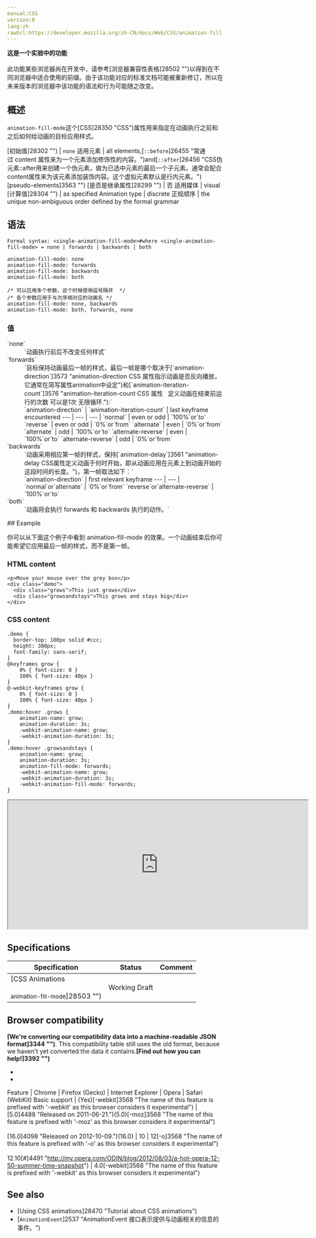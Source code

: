```yaml
---
manual:CSS
version:0
lang:zh
rawUrl:https://developer.mozilla.org/zh-CN/docs/Web/CSS/animation-fill-mode
---
```






**这是一个实验中的功能**<br></br>此功能某些浏览器尚在开发中，请参考[浏览器兼容性表格]28502 "")以得到在不同浏览器中适合使用的前缀。由于该功能对应的标准文档可能被重新修订，所以在未来版本的浏览器中该功能的语法和行为可能随之改变。




## 概述<a name="概述"></a>


`animation-fill-mode`这个[CSS]28350 "CSS")属性用来指定在动画执行之前和之后如何给动画的目标应用样式。


[初始值]28302 "") | `none` 
适用元素 | all elements,[`::before`]26455 "常通过 content 属性来为一个元素添加修饰性的内容。")and[`::after`]26456 "CSS伪元素::after用来创建一个伪元素，做为已选中元素的最后一个子元素。通常会配合content属性来为该元素添加装饰内容。这个虚拟元素默认是行内元素。")[pseudo-elements]3563 "") 
[是否是继承属性]28299 "") | 否 
适用媒体 | visual 
[计算值]28304 "") | as specified 
Animation type | discrete 
正规顺序 | the unique non-ambiguous order defined by the formal grammar 


## 语法<a name="语法"></a>

```
Formal syntax: <single-animation-fill-mode>#where <single-animation-fill-mode> = none | forwards | backwards | both

```

```
animation-fill-mode: none
animation-fill-mode: forwards
animation-fill-mode: backwards
animation-fill-mode: both

/* 可以应用多个参数，这个时候使用逗号隔开  */
/* 各个参数应用于与次序相对应的动画名 */
animation-fill-mode: none, backwards
animation-fill-mode: both, forwards, none
```

### 值<a name="值"></a>
<dl><dt id=''>`none`</dt><dd>`动画执行前后不改变任何样式`</dd><dt id=''>`forwards`</dt><dd>`目标保持动画最后一帧的样式，最后一帧是哪个取决于[`animation-direction`]3573 "animation-direction CSS 属性指示动画是否反向播放，它通常在简写属性animation中设定")和[`animation-iteration-count`]3576 "animation-iteration-count CSS 属性   定义动画在结束前运行的次数 可以是1次 无限循环."):`</dd><dd>
`animation-direction` | `animation-iteration-count` | last keyframe encountered 
 ---  |  ---  |  ---  | 
`normal` | even or odd | `100%`or`to` 
`reverse` | even or odd | `0%`or`from` 
`alternate` | even | `0%`or`from` 
`alternate` | odd | `100%`or`to` 
`alternate-reverse` | even | `100%`or`to` 
`alternate-reverse` | odd | `0%`or`from` 

</dd><dt id=''>`backwards`</dt><dd>`动画采用相应第一帧的样式，保持[`animation-delay`]3561 "animation-delay CSS属性定义动画于何时开始，即从动画应用在元素上到动画开始的这段时间的长度。")，第一帧取法如下：`</dd><dd>
`animation-direction` | first relevant keyframe 
 ---  |  ---  | 
`normal`or`alternate` | `0%`or`from` 
`reverse`or`alternate-reverse` | `100%`or`to` 

</dd><dt id=''>`both`</dt><dd>`动画将会执行 forwards 和 backwards 执行的动作。`</dd></dl>
## Example<a name="Example"></a>






你可以从下面这个例子中看到 animation-fill-mode 的效果。一个动画结束后你可能希望它应用最后一帧的样式，而不是第一帧。


### HTML content<a name="HTML_content"></a>

```
<p>Move your mouse over the grey box</p>
<div class="demo">
  <div class="grows">This just grows</div>
  <div class="growsandstays">This grows and stays big</div>
</div>
```

### CSS content<a name="CSS_content"></a>

```
.demo {
  border-top: 100px solid #ccc;
  height: 300px;
  font-family: sans-serif;
}
@keyframes grow {
    0% { font-size: 0 }
    100% { font-size: 40px }
}
@-webkit-keyframes grow {
    0% { font-size: 0 }
    100% { font-size: 40px }
}
.demo:hover .grows {
    animation-name: grow;
    animation-duration: 3s;
    -webkit-animation-name: grow;
    -webkit-animation-duration: 3s;
}
.demo:hover .growsandstays {
    animation-name: grow;
    animation-duration: 3s;
    animation-fill-mode: forwards;
    -webkit-animation-name: grow;
    -webkit-animation-duration: 3s;
    -webkit-animation-fill-mode: forwards;
}
```


<iframe src='https://mdn.mozillademos.org/zh-CN/docs/Web/CSS/animation-fill-mode$samples/Example?revision=952149' width='700' height='300'></iframe>



## Specifications<a name="Specifications"></a>

Specification | Status | Comment 
 ---  |  ---  |  ---  | 
[CSS Animations<br></br><small>animation-fill-mode</small>]28503 "") | Working Draft |  


## Browser compatibility<a name="Browser_Compatibility"></a>


**[We&#39;re converting our compatibility data into a machine-readable JSON format]3344 "")**. This compatibility table still uses the old format, because we haven&#39;t yet converted the data it contains.**[Find out how you can help!]3392 "")**


* 
* 

Feature | Chrome | Firefox (Gecko) | Internet Explorer | Opera | Safari (WebKit) 
Basic support | (Yes)[-webkit]3568 "The name of this feature is prefixed with '-webkit' as this browser considers it experimental") | [5.0]4488 "Released on 2011-06-21.")(5.0)[-moz]3568 "The name of this feature is prefixed with '-moz' as this browser considers it experimental")<br></br>[16.0]4098 "Released on 2012-10-09.")(16.0) | 10 | 12[-o]3568 "The name of this feature is prefixed with '-o' as this browser considers it experimental")<br></br>12.10[#]4491 "http://my.opera.com/ODIN/blog/2012/08/03/a-hot-opera-12-50-summer-time-snapshot") | 4.0[-webkit]3568 "The name of this feature is prefixed with '-webkit' as this browser considers it experimental") 




## See also<a name="See_also"></a>

* [Using CSS animations]28470 "Tutorial about CSS animations")
* [`AnimationEvent`]2537 "AnimationEvent 接口表示提供与动画相关的信息的事件。")



